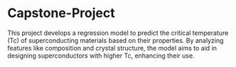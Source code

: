 # Capstone-Project
This project develops a regression model to predict the critical temperature (Tc) of superconducting materials based on their properties. By analyzing features like composition and crystal structure, the model aims to aid in designing superconductors with higher Tc, enhancing their use.
